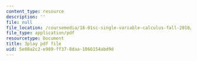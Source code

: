 ```yaml
---
content_type: resource
description: ''
file: null
file_location: /coursemedia/18-01sc-single-variable-calculus-fall-2010/5e08a2c2e989ff378daa1066154abd9d_HgEqXhsIq_g.pdf
file_type: application/pdf
resourcetype: Document
title: 3play pdf file
uid: 5e08a2c2-e989-ff37-8daa-1066154abd9d
---
```

